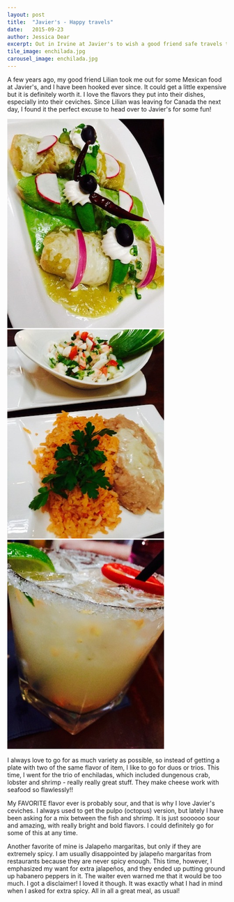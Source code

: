 ```yaml
---
layout: post
title:  "Javier's - Happy travels"
date:   2015-09-23
author: Jessica Dear
excerpt: Out in Irvine at Javier's to wish a good friend safe travels to Canada.
tile_image: enchilada.jpg
carousel_image: enchilada.jpg
---
```




<p>A few years ago, my good friend Lilian took me out for some Mexican food at Javier's, and I have been hooked ever since. It could get a little expensive but it is definitely worth it. I love the flavors they put into their dishes, especially into their ceviches. Since Lilian was leaving for Canada the next day, I found it the perfect excuse to head over to Javier's for some fun!</p>

<div class="row row-no-padding">
<div class="col-sm-4"><img class="img-responsive" alt="enchilada" src="/images/posts/2015-09-23-lilian-to-canada/enchilada3.jpg" /></div>
<div class="col-sm-4"><img class="img-responsive" alt="ceviche" src="/images/posts/2015-09-23-lilian-to-canada/ceviche.jpg" /></div>
<div class="col-sm-4"><img class="img-responsive" alt="marg" src="/images/posts/2015-09-23-lilian-to-canada/habanero_marg.jpg" />
</div>
</div>

<p>I always love to go for as much variety as possible, so instead of getting a plate with two of the same flavor of item, I like to go for duos or trios. This time, I went for the trio of enchiladas, which included dungenous crab, lobster and shrimp - really really great stuff. They make cheese work with seafood so flawlessly!!</p>

<p>My FAVORITE flavor ever is probably sour, and that is why I love Javier's ceviches. I always used to get the pulpo (octopus) version, but lately I have been asking for a mix between the fish and shrimp. It is just soooooo sour and amazing, with really bright and bold flavors. I could definitely go for some of this at any time.</p>

<p>Another favorite of mine is Jalapeño margaritas, but only if they are extremely spicy. I am usually disappointed by jalapeño margaritas from restaurants because they are never spicy enough. This time, however, I emphasized my want for extra jalapeños, and they ended up putting ground up habanero peppers in it. The waiter even warned me that it would be too much. I got a disclaimer! I loved it though. It was exactly what I had in mind when I asked for extra spicy. All in all a great meal, as usual!</p>


